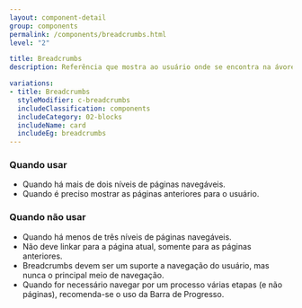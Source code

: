 ```yaml
---
layout: component-detail
group: components
permalink: /components/breadcrumbs.html
level: "2"

title: Breadcrumbs
description: Referência que mostra ao usuário onde se encontra na ávore do sistema

variations:
- title: Breadcrumbs
  styleModifier: c-breadcrumbs
  includeClassification: components
  includeCategory: 02-blocks
  includeName: card
  includeEg: breadcrumbs
---
```


### Quando usar
- Quando há mais de dois níveis de páginas navegáveis.
- Quando é preciso mostrar as páginas anteriores para o usuário.


### Quando não usar
- Quando há menos de três níveis de páginas navegáveis.
- Não deve linkar para a página atual, somente para as páginas anteriores.
- Breadcrumbs devem ser um suporte a navegação do usuário, mas nunca o principal meio de navegação.
- Quando for necessário navegar por um processo várias etapas (e não páginas), recomenda-se o uso da Barra de Progresso.
